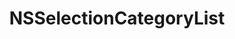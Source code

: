 ﻿---
uid: crmscript_ref_NSSelectionCategoryList
title: NSSelectionCategoryList
intellisense: Void.NSSelectionCategoryList
keywords: NSSelectionCategoryList
so.topic: reference
---
